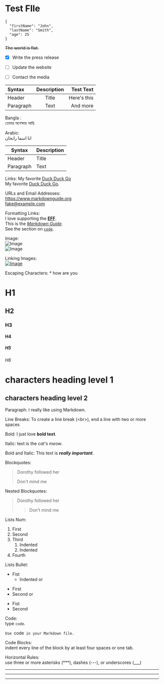 Test FIle
======


```
{
  "firstName": "John",
  "lastName": "Smith",
  "age": 25
}
```

~~The world is flat.~~


- [x] Write the press release
- [ ] Update the website
- [ ] Contact the media


| Syntax      | Description | Test Text     |
| :---        |    :----:   |          ---: |
| Header      | Title       | Here's this   |
| Paragraph   | Text        | And more      |


Bangla :  
তোমার অপেক্ষায় আছি 

Arabic:  
انا اسما راىحان

| Syntax | Description |
| ----------- | ----------- |
| Header | Title |
| Paragraph | Text | 



Links:
My favorite [Duck Duck Go](https://duckduckgo.com)  
My favorite [Duck Duck Go](https://duckduckgo.com "The best search engine for privacy").

URLs and Email Addresses:  
<https://www.markdownguide.org>  
<fake@example.com>

Formatting Links:  
I love supporting the **[EFF](https://eff.org)**.  
This is the *[Markdown Guide](https://www.markdownguide.org)*.  
See the section on [`code`](#code).

Image:  
![Image](https://s1.cldup.com/corporate/images/one-click.png)  
![Image](https://s1.cldup.com/corporate/images/one-click.png "One click Image")  

Linking Images:  
[![Image](https://s1.cldup.com/corporate/images/one-click.png "One click Image")](https://s1.cldup.com/corporate/images/one-click.png)

Escaping Characters:
\* how are you




# H1
## H2
### H3
#### H4
##### H5
###### H6

characters heading level 1
=================
characters heading level 2
-----------------------------

Paragraph:
I really like using Markdown.

Line Breaks:
To create a line break (\<br>), end a line with two or more spaces

Bold:
I just love **bold text**.

Italic:
text is the *cat's meow*.

Bold and Italic:
This text is ***really important***.

Blockquotes:
> Dorothy followed her
>
> Don't mind me

Nested Blockquotes:
> Dorothy followed her
>
>> Don't mind me

Lists Num:
1. First
2. Second
3. Third
    1. Indented
    2. Indented
4. Fourth
 
 Lists Bullet:
- Fist
    - Indented
or
* First
* Second
or 
+ Fist
+ Second

Code:  
type `code`.

``Use ``code`` in your Markdown file.``

Code Blocks:  
indent every line of the block by at least four spaces or one tab.
    <html>
      <head></head>
      <body></body>
    </html>



Horizontal Rules:  
use three or more asterisks (***), dashes (---), or underscores (___) 

***

---

_________________




